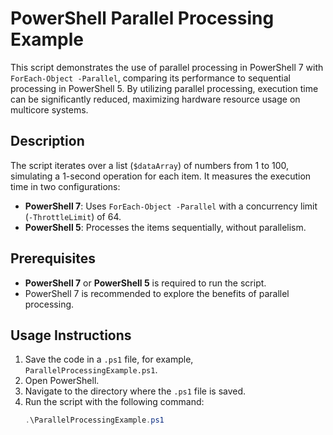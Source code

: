 # PowerShell Parallel Processing Example

This script demonstrates the use of parallel processing in PowerShell 7 with `ForEach-Object -Parallel`, comparing its performance to sequential processing in PowerShell 5. By utilizing parallel processing, execution time can be significantly reduced, maximizing hardware resource usage on multicore systems.

## Description

The script iterates over a list (`$dataArray`) of numbers from 1 to 100, simulating a 1-second operation for each item. It measures the execution time in two configurations:
- **PowerShell 7**: Uses `ForEach-Object -Parallel` with a concurrency limit (`-ThrottleLimit`) of 64.
- **PowerShell 5**: Processes the items sequentially, without parallelism.

## Prerequisites

- **PowerShell 7** or **PowerShell 5** is required to run the script.
- PowerShell 7 is recommended to explore the benefits of parallel processing.

## Usage Instructions

1. Save the code in a `.ps1` file, for example, `ParallelProcessingExample.ps1`.
2. Open PowerShell.
3. Navigate to the directory where the `.ps1` file is saved.
4. Run the script with the following command:
   ```powershell
   .\ParallelProcessingExample.ps1
